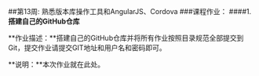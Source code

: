 ##第13周: 熟悉版本库操作工具和AngularJS、Cordova
###课程作业：
####1. **搭建自己的GitHub仓库**

  **作业描述：**搭建自己的GitHub仓库并将所有作业按照目录规范全部提交到Git，提交作业请提交GIT地址和用户名和密码即可。
  
   **说明：**本次作业就在此处。
